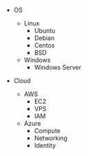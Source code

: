 * OS
  * Linux
    *  Ubuntu
    *  Debian
    *  Centos
    *  BSD
  * Windows
    * Windows Server

* Cloud
  * AWS
    * EC2
    * VPS
    * IAM
  * Azure
    * Compute
    * Networking
    * Identity

